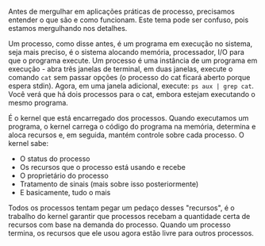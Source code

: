 Antes de mergulhar em aplicações práticas de processo, precisamos entender o que são e como funcionam. Este tema pode ser confuso, pois estamos mergulhando nos detalhes.

Um processo, como disse antes, é um programa em execução no sistema, seja mais preciso, é o sistema alocando memória, processador, I/O para que o programa execute. Um processo é uma instância de um programa em execução - abra três janelas de terminal, em duas janelas, execute o comando `cat` sem passar opções (o processo do cat ficará aberto porque espera stdin). Agora, em uma janela adicional, execute: `ps aux | grep cat`. Você verá que há dois processos para o cat, embora estejam executando o mesmo programa.

É o kernel que está encarregado dos processos. Quando executamos um programa, o kernel carrega o código do programa na memória, determina e aloca recursos e, em seguida, mantém controle sobre cada processo. O kernel sabe:

* O status do processo
* Os recursos que o processo está usando e recebe
* O proprietário do processo
* Tratamento de sinais (mais sobre isso posteriormente)
* E basicamente, tudo o mais

Todos os processos tentam pegar um pedaço desses "recursos", é o trabalho do kernel garantir que processos recebam a quantidade certa de recursos com base na demanda do processo. Quando um processo termina, os recursos que ele usou agora estão livre para outros processos.

